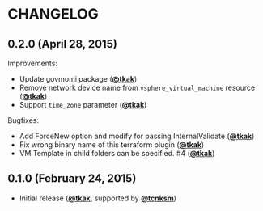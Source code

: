 CHANGELOG
=========

## 0.2.0 (April 28, 2015)

Improvements:

  - Update govmomi package ([**@tkak**](https://github.com/tkak))
  - Remove network device name from `vsphere_virtual_machine` resource ([**@tkak**](https://github.com/tkak))
  - Support `time_zone` parameter ([**@tkak**](https://github.com/tkak))

Bugfixes:

  - Add ForceNew option and modify for passing InternalValidate ([**@tkak**](https://github.com/tkak))
  - Fix wrong binary name of this terraform plugin ([**@tkak**](https://github.com/tkak))
  - VM Template in child folders can be specified. #4 ([**@tkak**](https://github.com/tkak))


## 0.1.0 (February 24, 2015)

  - Initial release ([**@tkak**](https://github.com/tkak), supported by [**@tcnksm**](https://github.com/tcnksm))


